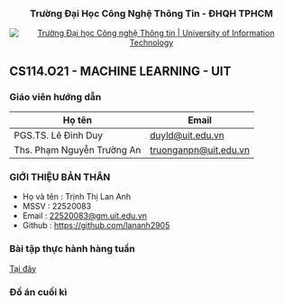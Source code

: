 <h3 align="center" font-size= 14px;><b>Trường Đại Học Công Nghệ Thông Tin - ĐHQH TPHCM</b></h3>
<p align="center">
  <a href="https://www.uit.edu.vn/" title="Trường Đại học Công nghệ Thông tin" style="border: 5;">
    <img src="https://i.imgur.com/WmMnSRt.png" alt="Trường Đại học Công nghệ Thông tin | University of Information Technology">
  </a>
</p>

## **CS114.O21 - MACHINE LEARNING - UIT**

### Giáo viên hướng dẫn

Họ tên | Email
--- | --- 
PGS.TS. Lê Đình Duy | duyld@uit.edu.vn
Ths. Phạm Nguyễn Trường An | truonganpn@uit.edu.vn

### GIỚI THIỆU BẢN THÂN
- Họ và tên : Trịnh Thị Lan Anh
- MSSV : 22520083
- Email : 22520083@gm.uit.edu.vn
- Github : https://github.com/lananh2905

### Bài tập thực hành hàng tuần
[Tại đây](./Assignments/)

### Đồ án cuối kì
